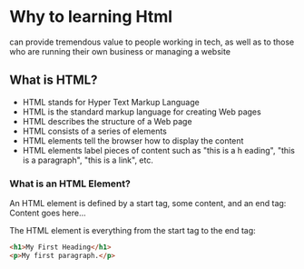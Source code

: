# Why to learning Html 
can provide tremendous value to people working in tech, as well as to those who are running their own business or managing a website

## What is HTML?

   * HTML stands for Hyper Text Markup Language
   * HTML is the standard markup language for creating Web pages
   * HTML describes the structure of a Web page
   * HTML consists of a series of elements
   * HTML elements tell the browser how to display the content
   * HTML elements label pieces of content such as "this is a h  eading", "this is a paragraph", "this is a link", etc.

### What is an HTML Element?
An HTML element is defined by a start tag, some content, and an end tag:
<tagname> Content goes here... </tagname>

The HTML element is everything from the start tag to the end tag:
```HTML
<h1>My First Heading</h1>
<p>My first paragraph.</p>
```
